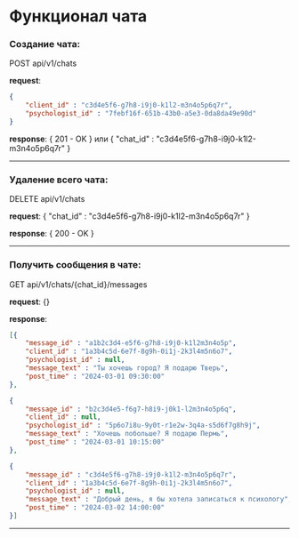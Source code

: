﻿# Функционал чата

### Создание чата:

POST api/v1/chats

**request**:
```json
{ 
    "client_id" : "c3d4e5f6-g7h8-i9j0-k1l2-m3n4o5p6q7r",
    "psychologist_id" : "7febf16f-651b-43b0-a5e3-0da8da49e90d"
}
```

**response**: { 201 - OK } или { "chat_id" : "c3d4e5f6-g7h8-i9j0-k1l2-m3n4o5p6q7r" }

---

### Удаление всего чата:

DELETE api/v1/chats

**request**: { "chat_id" : "c3d4e5f6-g7h8-i9j0-k1l2-m3n4o5p6q7r" }

**response**: { 200 - OK } 

---

### Получить сообщения в чате: 

GET api/v1/chats/{chat_id}/messages

**request**: {}

**response**:
```json
[{
    "message_id" : "a1b2c3d4-e5f6-g7h8-i9j0-k1l2m3n4o5p",
    "client_id" : "1a3b4c5d-6e7f-8g9h-0i1j-2k3l4m5n6o7",
    "psychologist_id" : null,
    "message_text" : "Ты хочешь город? Я подарю Тверь",
    "post_time" : "2024-03-01 09:30:00"
},

{
    "message_id" : "b2c3d4e5-f6g7-h8i9-j0k1-l2m3n4o5p6q",
    "client_id" : null,
    "psychologist_id" : "5p6o7i8u-9y0t-r1e2w-3q4a-s5d6f7g8h9j",
    "message_text" : "Хочешь побольше? Я подарю Пермь",
    "post_time" : "2024-03-01 10:15:00"
},

{
    "message_id" : "c3d4e5f6-g7h8-i9j0-k1l2-m3n4o5p6q7r",
    "client_id" : "1a3b4c5d-6e7f-8g9h-0i1j-2k3l4m5n6o7",
    "psychologist_id" : null,
    "message_text" : "Добрый день, я бы хотела записаться к психологу",
    "post_time" : "2024-03-02 14:00:00"
}]
```

---




